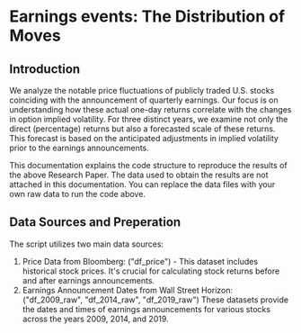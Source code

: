 # Earnings events: The Distribution of Moves

## Introduction 
We analyze the notable price fluctuations of publicly traded U.S. stocks coinciding with the announcement of quarterly earnings. Our focus is on understanding how these actual one-day returns correlate with the changes in option implied volatility. For three distinct years, we examine not only the direct (percentage) returns but also a forecasted scale of these returns. This forecast is based on the anticipated adjustments in implied volatility prior to the earnings announcements.

This documentation explains the code structure to reproduce the results of the above Research Paper. The data used to obtain the results are not attached in this documentation. You can replace the data files with your own raw data to run the code above. 

## Data Sources and Preperation 
The script utilizes two main data sources:
1.	Price Data from Bloomberg: ("df_price") - This dataset includes historical stock prices. It's crucial for calculating stock returns before and after earnings announcements.
2.	Earnings Announcement Dates from Wall Street Horizon:("df_2009_raw", "df_2014_raw", "df_2019_raw") These datasets provide the dates and times of earnings announcements for various stocks across the years 2009, 2014, and 2019.

